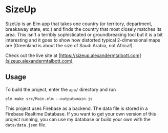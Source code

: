 # SizeUp
SizeUp is an Elm app that takes one country (or territory, department, breakaway state, etc.) and finds the country that most closely matches its area. This isn't a terribly sophisticated or groundbreaking tool but it is a bit interesting and it goes to show how distorted typical 2-dimensional maps are (Greenland is about the size of Saudi Arabia, not Africa!).

Check out the live site at [https://sizeup.alexandermtalbott.com](sizeup.alexandermtalbott.com)

## Usage
To build the project, enter the `app/` directory and run
```
elm make src/Main.elm --output=main.js
```

This project uses Firebase as a backend. The data file is stored in a Firebase Realtime Database. If you want to get your own version of this project running, you can use my database or build your own with the `data/data.json` file.
